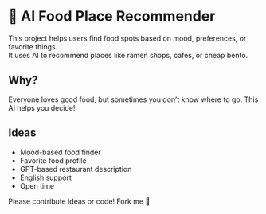 # 🍜 AI Food Place Recommender

This project helps users find food spots based on mood, preferences, or favorite things.  
It uses AI to recommend places like ramen shops, cafes, or cheap bento.

## Why?
Everyone loves good food, but sometimes you don’t know where to go. This AI helps you decide!

## Ideas
- Mood-based food finder
- Favorite food profile
- GPT-based restaurant description
- English support
- Open time

Please contribute ideas or code! Fork me 🙌


